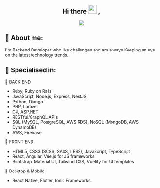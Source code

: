 <h2 align="center">
  Hi there <img src="https://media.giphy.com/media/hvRJCLFzcasrR4ia7z/giphy.gif" width="28"> ,
</h2>

<!-- <p align="center">
  <a href="https://www.youtube.com/c/DevProTips?sub_confirmation=1">
    </a>
     <a href="https://github.com/corasphinx">
    <img alt="followers" title="Follow me on Github" src="https://img.shields.io/github/followers/corasphinx?color=236ad3&labelColor=1155ba&style=for-the-badge&logo=github&label=Follow"/></a>
    </p> -->

<p align="center">
  <img src="https://readme-typing-svg.herokuapp.com/?lines=Senior%20Backend%20Engineer;+10%2B%20years%20of%20engineering;Always%20learning%20new%20tech&font=Pacifico&center=true&width=650&height=120&color=58a6ff&vCenter=true&size=45%22"></img>
</p>

## 🧑 About me:

<p>
I'm Backend Developer who like challenges and am always Keeping an eye on the latest technology trends.
</p>

<h2>🥇 Specialised in:</h2>
<p>🎁  BACK END</p>
<ul>
	<li>Ruby, Ruby on Rails</li>
	<li>JavaScript, Node.js, Express, NestJS</li>
	<li>Python, Django</li>
	<li>PHP, Laravel</li>
	<li>C#, ASP.NET</li>
	<li>RESTful/GraphQL APIs</li>
	<li>SQL (MySQL, PostgreSQL, AWS RDS), NoSQL (MongoDB, AWS DynamoDB)</li>
	<li>AWS, Firebase</li>
</ul>

<p>🎁  FRONT END</p>
<ul>
	<li>HTML5, CSS3 (SCSS, SASS, LESS), JavaScript, TypeScript</li>
	<li>React, Angular, Vue.js for JS frameworks</li>
	<li>Bootstrap, Material UI, Tailwind CSS, Vuetify for UI templates</li>
</ul>

<p>🎁 Desktop & Mobile</p>
<ul>
	<li>React Native, Flutter, Ionic Frameworks</li>
</ul>
<p>
<br>
